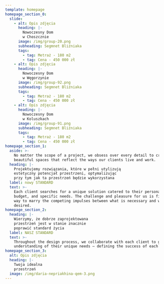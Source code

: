 ```yaml
---
template: homepage
homepage_section_0:
  slide:
    - alt: Opis zdjęcia
      heading: |-
        Nowoczesny Dom
        w Choszcznie
      image: /img/group-20.png
      subheading: Segmnet Bliźniaka
      tags:
        - tag: Metraż - 180 m2
        - tag: Cena - 450 000 zł
    - alt: Opis zdjęcia
      heading: |-
        Nowoczesny Dom
        w Węgorzynie
      image: /img/group-92.png
      subheading: Segmnet Bliźniaka
      tags:
        - tag: Metraż - 180 m2
        - tag: Cena - 450 000 zł
    - alt: Opis zdjęcia
      heading: |-
        Nowoczesny Dom
        w Koluszkach
      image: /img/group-91.png
      subheading: Segmnet Bliźniaka
      tags:
        - tag: Metraż - 180 m2
        - tag: Cena - 450 000 zł
homepage_section_1:
  aside: >-
    No matter the scope of a project, we obsess over every detail to create
    beautiful spaces that reflect the ways our clients live and work.
  heading: |-
    Projektujemy rozwiązania, które w pełni utylizują
    estetyczny potencjał przestrzeni, optymalizując
    przy tym jak ta przestrzeń będzie wykorzystana
  label: nowy STANDARD
  text: >-
    Each client searches for a unique solution catered to their personal style,
    budget, and specific needs. The challenge and pleasure for us is finding a
    way to marry the competing impulses between what is necessary and what is
    desired.
homepage_section_2:
  heading: |-
    Wierzymy, że dobrze zaprojektowana
    przestrzeń jest w stanie znacznie
    poprawić standard życia
  label: NASZ STANDARD
  text: >-
    Throughout the design process, we collaborate with each client to gain an
    understanding of their unique needs – defining the success of each building.
homepage_section_3:
  alt: Opis zdjęcia
  heading: |-
    Twoja idealna
    przestrzeń
  image: /img/daria-nepriakhina-qem-3.png
---
```


